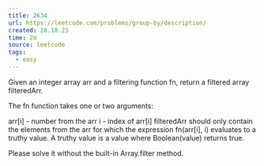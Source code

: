 ```yaml
---
title: 2634
url: https://leetcode.com/problems/group-by/description/
created: 28.10.23
time: 2m
source: leetcode
tags:
  - easy
---
```


Given an integer array arr and a filtering function fn, return a filtered array filteredArr.

The fn function takes one or two arguments:

arr[i] - number from the arr
i - index of arr[i]
filteredArr should only contain the elements from the arr for which the expression fn(arr[i], i) evaluates to a truthy value. A truthy value is a value where Boolean(value) returns true.

Please solve it without the built-in Array.filter method.
